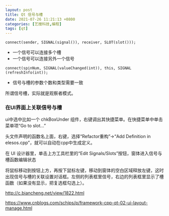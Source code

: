 ```yaml
---
layout: post
title: Qt 信号与槽
date: 2021-07-26 11:21:13 +0800
categories: [艺搜科技,编程]
tags: [qt]
---
```



```
connect(sender, SIGNAL(signal()), receiver, SLOT(slot()));
```

- 一个信号可以连接多个槽
- 一个信号可以连接另外一个信号

```
connect(spinNum, SIGNAL(valueChanged(int)), this, SIGNAL (refreshInfo(int));
```

- 信号与槽的参数个数和类型需要一致

所谓信号槽，实际就是观察者模式。

### 在UI界面上关联信号与槽

ui中选中比如一个 chkBoxUnder 组件，右键调出其快捷菜单。在快捷菜单中单击菜单项“Go to slot…”



头文件声明的函数名上面，右键，选择“Refactor重构”→“Add Definition in elesos.cpp”，就可以自动在cpp中生成定义。



在 UI 设计器里，单击上方工具栏里的“Edit Signals/Slots”按钮，窗体进入信号与槽函数编辑状态

将鼠标移动到按钮上方，再按下鼠标左键，移动到窗体的空白区域释放左键，这时出现信号与槽的关联设置对话框。左侧的列表框里信号，右边的列表框里显示了槽函数（如果没有显示，把复选框勾选上）。

http://c.biancheng.net/view/1822.html

https://www.cnblogs.com/schips/p/framework-cpp-qt-02-ui-layout-manage.html
